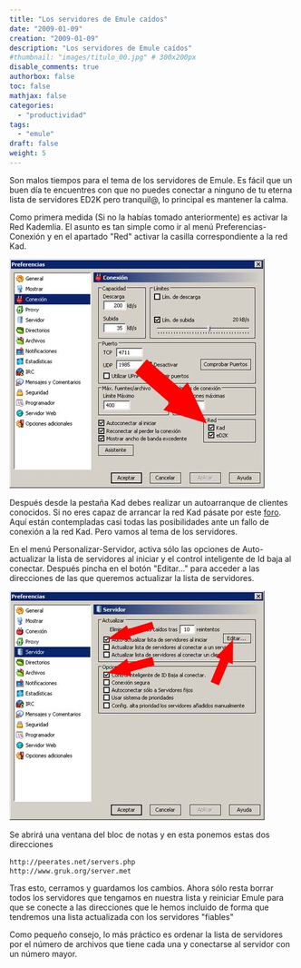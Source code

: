 ```yaml
---
title: "Los servidores de Emule caídos"
date: "2009-01-09"
creation: "2009-01-09"
description: "Los servidores de Emule caídos"
#thumbnail: "images/titulo_00.jpg" # 300x200px
disable_comments: true
authorbox: false
toc: false
mathjax: false
categories:
  - "productividad"
tags:
  - "emule"
draft: false
weight: 5
---
```

Son malos tiempos para el tema de los servidores de Emule. Es fácil que un buen día te encuentres con que no puedes conectar a ninguno de tu eterna lista de servidores ED2K pero tranquil@, lo principal es mantener la calma.

Como primera medida (Si no la habías tomado anteriormente) es activar la Red Kademlia. El asunto es tan simple como ir al menú Preferencias-Conexión y en el apartado "Red" activar la casilla correspondiente a la red Kad.
  
![image][11]
  
Después desde la pestaña Kad debes realizar un autoarranque de clientes conocidos. Si no eres capaz de arrancar la red Kad pásate por este [foro][1]. Aquí están contempladas casi todas las posibilidades ante un fallo de conexión a la red Kad. Pero vamos al tema de los servidores.

En el menú Personalizar-Servidor, activa sólo las opciones de Auto-actualizar la lista de servidores al iniciar y el control inteligente de Id baja al conectar. Después pincha en el botón "Editar&#8230;" para acceder a las direcciones de las que queremos actualizar la lista de servidores.
  
![image][12]
  
Se abrirá una ventana del bloc de notas y en esta ponemos estas dos direcciones

```
http://peerates.net/servers.php
http://www.gruk.org/server.met
```
  
Tras esto, cerramos y guardamos los cambios. Ahora sólo resta borrar todos los servidores que tengamos en nuestra lista y reiniciar Emule para que se conecte a las direcciones que le hemos incluido de forma que tendremos una lista actualizada con los servidores "fiables"

Como pequeño consejo, lo más práctico es ordenar la lista de servidores por el número de archivos que tiene cada una y conectarse al servidor con un número mayor.

[1]: http://forum.emule-project.net/index.php?showtopic=129187

[11]: /images/20090109_red_kad_1.jpg
[12]: /images/20090109_servidores_emule.jpg